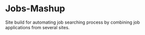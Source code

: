 # Jobs-Mashup
Site build for automating job searching process by combining job applications from several sites.

